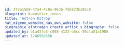```yaml
---
id: 372a15b8-47a4-4c0a-96db-7db823ba85c5
blueprint: kuenstler_innen
title: 'Antron Ostrop'
hat_eigene_website_has_own_website: false
biographie_eintragen_create_artist_s_biography: false
updated_by: b1a43fd3-c865-4122-b6cc-50cfa81a1985
updated_at: 1746958550
---
```

